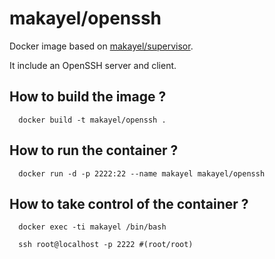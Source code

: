 # makayel/openssh

Docker image based on [makayel/supervisor](https://github.com/makayel/supervisor).

It include an OpenSSH server and client.

## How to build the image ?
      docker build -t makayel/openssh .

## How to run the container ?
      docker run -d -p 2222:22 --name makayel makayel/openssh

## How to take control of the container ?
      docker exec -ti makayel /bin/bash

      ssh root@localhost -p 2222 #(root/root)

